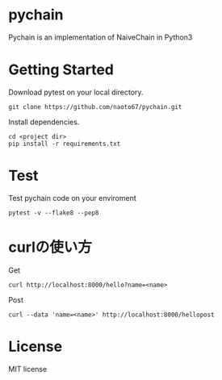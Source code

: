 # pychain
Pychain is an implementation of NaiveChain in Python3

# Getting Started

Download pytest on your local directory.
```
git clone https://github.com/naoto67/pychain.git
```

Install dependencies.
```
cd <project dir>
pip install -r requirements.txt
```

# Test

Test pychain code on your enviroment
```
pytest -v --flake8 --pep8
```

# curlの使い方
Get
```
curl http://localhost:8000/hello?name=<name>
```

Post
```
curl --data 'name=<name>' http://localhost:8000/hellopost
```

# License

MIT license
